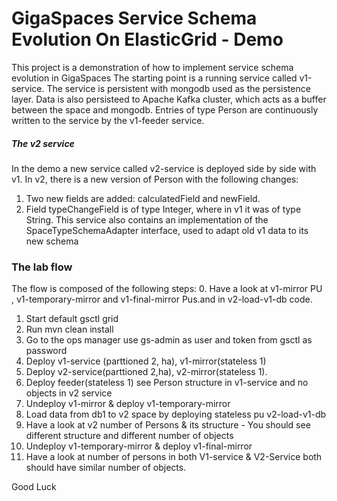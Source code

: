 # GigaSpaces Service Schema Evolution On ElasticGrid - Demo
This project is a demonstration of how to implement service schema evolution in GigaSpaces
The starting point is a running service called v1-service. The service is persistent with mongodb used as the persistence layer. Data is also persisteed to Apache Kafka cluster, which acts as a buffer between the space and mongodb. 
Entries of type Person are continuously written to the service by the v1-feeder service. 

##### The v2 service
In the demo a new service called v2-service is deployed side by side with v1. 
In v2, there is a new version of Person with the following changes:
1. Two new fields are added: calculatedField and newField.
2. Field typeChangeField is of type Integer, where in v1 it was of type String.
This service also contains an implementation of the SpaceTypeSchemaAdapter interface, used to adapt old v1 data to its new schema 

### The lab flow
The flow is composed of the following steps:
0. Have a look at v1-mirror PU , v1-temporary-mirror and v1-final-mirror Pus.and in v2-load-v1-db code.
1. Start default gsctl grid 
2. Run mvn clean install
3. Go to the ops manager use gs-admin as user and token from gsctl as password 
4. Deploy v1-service (parttioned 2, ha), v1-mirror(stateless 1)
5. Deploy v2-service(parttioned 2,ha), v2-mirror(stateless 1).
6. Deploy feeder(stateless 1) see Person structure in v1-service and no objects in v2 service
7. Undeploy v1-mirror & deploy v1-temporary-mirror 
8. Load data from db1 to v2 space by deploying stateless pu v2-load-v1-db 
9. Have a look at v2 number of Persons & its structure - You should see different structure and different number of objects
10. Undeploy v1-temporary-mirror & deploy v1-final-mirror 
11. Have a look at number of persons in both V1-service & V2-Service both should have similar number of objects.


Good Luck
 

